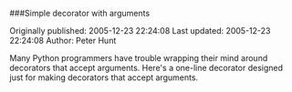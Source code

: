 ###Simple decorator with arguments

Originally published: 2005-12-23 22:24:08
Last updated: 2005-12-23 22:24:08
Author: Peter Hunt

Many Python programmers have trouble wrapping their mind around decorators that accept arguments. Here's a one-line decorator designed just for making decorators that accept arguments.
